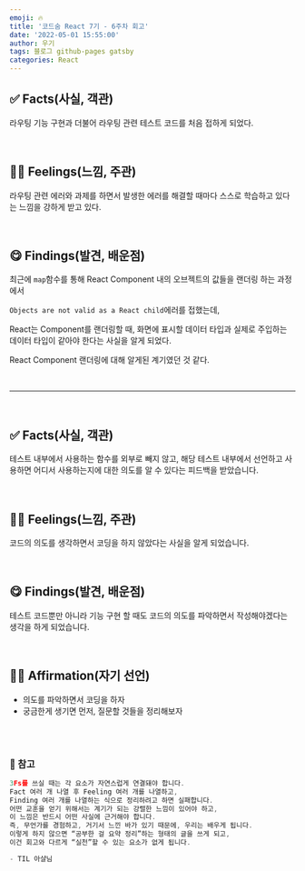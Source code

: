 ```yaml
---
emoji: 🔥
title: '코드숨 React 7기 - 6주차 회고'
date: '2022-05-01 15:55:00'
author: 우기
tags: 블로그 github-pages gatsby
categories: React
---
```


## ✅ Facts(사실, 객관)
라우팅 기능 구현과 더불어 라우팅 관련 테스트 코드를 처음 접하게 되었다.

<br>

## 🙋‍♂️ Feelings(느낌, 주관)
라우팅 관련 에러와 과제를 하면서 발생한 에러를 해결할 때마다 스스로 학습하고 있다는 느낌을 강하게 받고 있다.

<br>

## 😋 Findings(발견, 배운점)
최근에 `map`함수를 통해 React Component 내의 오브젝트의 값들을 랜더링 하는 과정에서

`Objects are not valid as a React child`에러를 접했는데,

React는 Component를 랜더링할 때, 화면에 표시할 데이터 타입과 실제로 주입하는 데이터 타입이 같아야 한다는 사실을 알게 되었다.

React Component 랜더링에 대해 알게된 계기였던 것 같다.


<br>

---

<br>

## ✅ Facts(사실, 객관)
테스트 내부에서 사용하는 함수를 외부로 빼지 않고, 해당 테스트 내부에서 선언하고 사용하면 어디서 사용하는지에 대한 의도를 알 수 있다는 피드백을 받았습니다.

<br>

## 🙋‍♂️ Feelings(느낌, 주관)
코드의 의도를 생각하면서 코딩을 하지 않았다는 사실을 알게 되었습니다.

<br>

## 😋 Findings(발견, 배운점)
테스트 코드뿐만 아니라 기능 구현 할 때도 코드의 의도를 파악하면서 작성해야겠다는 생각을 하게 되었습니다.

<br>


## 👨‍💻 Affirmation(자기 선언)
- 의도를 파악하면서 코딩을 하자
- 궁금한게 생기면 먼저, 질문할 것들을 정리해보자

<br>
<br>

### 📕 참고
```js
3Fs를 쓰실 때는 각 요소가 자연스럽게 연결돼야 합니다.
Fact 여러 개 나열 후 Feeling 여러 개를 나열하고,
Finding 여러 개를 나열하는 식으로 정리하려고 하면 실패합니다.
어떤 교훈을 얻기 위해서는 계기가 되는 강렬한 느낌이 있어야 하고,
이 느낌은 반드시 어떤 사실에 근거해야 합니다.
즉, 무언가를 경험하고, 거기서 느낀 바가 있기 때문에, 우리는 배우게 됩니다. 
이렇게 하지 않으면 “공부한 걸 요약 정리”하는 형태의 글을 쓰게 되고,
이건 회고와 다르게 “실천”할 수 있는 요소가 없게 됩니다.

- TIL 아샬님
```


```toc

```

